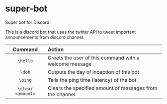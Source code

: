 # super-bot
Super bot for Discord

This is a discord bot that uses the twitter API to tweet important announcements from discord channel.


| Command | Action |
| :---: | :--- |
| `\hello` | Greets the user of this command with a welcome message|
| `\dob` | Outputs the day of inception of this bot |
| `\ping` | Tells the ping time (latency) of the bot |
| `\clear <amount>` | Clears the specified amount of messages from the channel |
  
